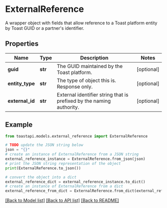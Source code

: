 # ExternalReference

A wrapper object with fields that allow reference to a Toast platform entity by Toast GUID or a partner's identifier.

## Properties

Name | Type | Description | Notes
------------ | ------------- | ------------- | -------------
**guid** | **str** | The GUID maintained by the Toast platform. | [optional] 
**entity_type** | **str** | The type of object this is. Response only. | [optional] 
**external_id** | **str** | External identifier string that is prefixed by the naming authority. | [optional] 

## Example

```python
from toastapi.models.external_reference import ExternalReference

# TODO update the JSON string below
json = "{}"
# create an instance of ExternalReference from a JSON string
external_reference_instance = ExternalReference.from_json(json)
# print the JSON string representation of the object
print(ExternalReference.to_json())

# convert the object into a dict
external_reference_dict = external_reference_instance.to_dict()
# create an instance of ExternalReference from a dict
external_reference_from_dict = ExternalReference.from_dict(external_reference_dict)
```
[[Back to Model list]](../README.md#documentation-for-models) [[Back to API list]](../README.md#documentation-for-api-endpoints) [[Back to README]](../README.md)


